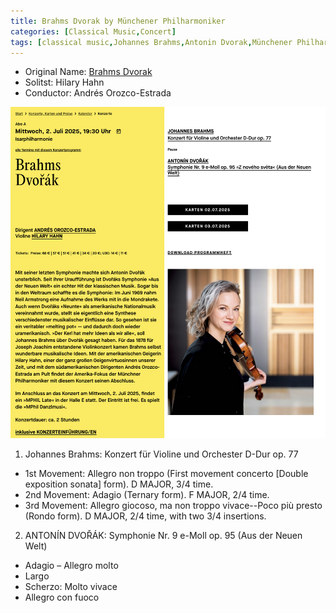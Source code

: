 ```yaml
---
title: Brahms Dvorak by Münchener Philharmoniker
categories: [Classical Music,Concert]
tags: [classical music,Johannes Brahms,Antonin Dvorak,Münchener Philharmoniker]
---
```


- Original Name: [Brahms Dvorak](https://www.mphil.de/konzerte-und-karten/kalender/konzerte/brahms-dvorak-2025-07-02-4602)
- Solitst: Hilary Hahn
- Conductor: Andrés Orozco-Estrada

![Brahms Dvorak](brahms-dvorak.png)

1. Johannes Brahms: Konzert für Violine und Orchester D-Dur op. 77
  - 1st Movement: Allegro non troppo (First movement concerto [Double exposition sonata] form).  D MAJOR, 3/4 time.
  - 2nd  Movement: Adagio (Ternary form).  F MAJOR, 2/4 time.
  - 3rd Movement: Allegro giocoso, ma non troppo vivace--Poco più presto (Rondo form).  D MAJOR, 2/4 time, with two 3/4 insertions. 

2. ANTONÍN DVOŘÁK: Symphonie Nr. 9 e-Moll op. 95 (Aus der Neuen Welt)
  - Adagio – Allegro molto
  - Largo
  - Scherzo: Molto vivace
  - Allegro con fuoco

